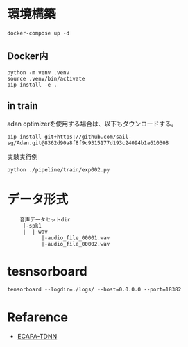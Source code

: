# 環境構築

```
docker-compose up -d
```

## Docker内

```
python -m venv .venv
source .venv/bin/activate
pip install -e .
```

## in train

adan optimizerを使用する場合は、以下もダウンロードする。

```
pip install git+https://github.com/sail-sg/Adan.git@8362d90a8f8f9c9315177d193c24094b1a610308
```

実験実行例

```
python ./pipeline/train/exp002.py
```

# データ形式

```
    音声データセットdir
     |-spk1
     |  |-wav
           |-audio_file_00001.wav
           |-audio_file_00002.wav
```


# tesnsorboard

```
tensorboard --logdir=./logs/ --host=0.0.0.0 --port=18382
```

# Refarence

- [ECAPA-TDNN](https://github.com/TaoRuijie/ECAPA-TDNN)

